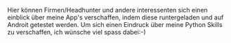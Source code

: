 Hier können Firmen/Headhunter und andere interessenten sich einen einblick über meine App's verschaffen, indem diese runtergeladen und auf Androit getestet werden.
Um sich einen Eindruck über meine Python Skills zu verschaffen, ich wünsche viel spass dabei:-)
